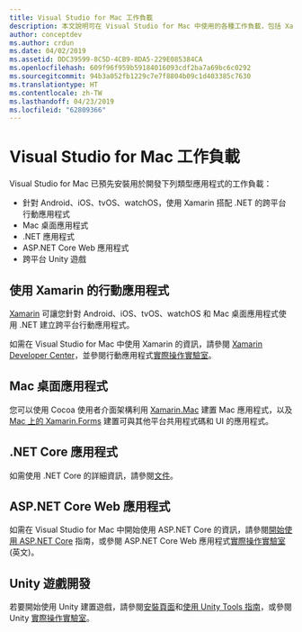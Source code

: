 ```yaml
---
title: Visual Studio for Mac 工作負載
description: 本文說明可在 Visual Studio for Mac 中使用的各種工作負載，包括 Xamarin 行動應用程式、ASP.NET Core，以及適用於遊戲的 Unity。
author: conceptdev
ms.author: crdun
ms.date: 04/02/2019
ms.assetid: DDC39599-8C5D-4CB9-8DA5-229E085384CA
ms.openlocfilehash: 609f96f959b59184016093cdf2ba7a69bc6c0292
ms.sourcegitcommit: 94b3a052fb1229c7e7f8804b09c1d403385c7630
ms.translationtype: HT
ms.contentlocale: zh-TW
ms.lasthandoff: 04/23/2019
ms.locfileid: "62809366"
---
```

# <a name="visual-studio-for-mac-workloads"></a>Visual Studio for Mac 工作負載

Visual Studio for Mac 已預先安裝用於開發下列類型應用程式的工作負載：

* 針對 Android、iOS、tvOS、watchOS，使用 Xamarin 搭配 .NET 的跨平台行動應用程式
* Mac 桌面應用程式
* .NET 應用程式
* ASP.NET Core Web 應用程式
* 跨平台 Unity 遊戲

## <a name="mobile-applications-with-xamarin"></a>使用 Xamarin 的行動應用程式

[Xamarin](xamarin.md) 可讓您針對 Android、iOS、tvOS、watchOS 和 Mac 桌面應用程式使用 .NET 建立跨平台行動應用程式。

如需在 Visual Studio for Mac 中使用 Xamarin 的資訊，請參閱 [Xamarin Developer Center](https://developer.xamarin.com/)，並參閱行動應用程式[實際操作實驗室](https://github.com/Microsoft/vs4mac-labs/tree/master/Mobile/Getting-Started)。

## <a name="mac-desktop-applications"></a>Mac 桌面應用程式

您可以使用 Cocoa 使用者介面架構利用 [Xamarin.Mac](https://docs.microsoft.com/xamarin/mac/) 建置 Mac 應用程式，以及 [Mac 上的 Xamarin.Forms](https://docs.microsoft.com/xamarin/xamarin-forms/platform/other/mac) 建置可與其他平台共用程式碼和 UI 的應用程式。

## <a name="net-core-applications"></a>.NET Core 應用程式

如需使用 .NET Core 的詳細資訊，請參閱[文件](/dotnet/core/)。

## <a name="aspnet-core-web-applications"></a>ASP.NET Core Web 應用程式

如需在 Visual Studio for Mac 中開始使用 ASP.NET Core 的資訊，請參閱[開始使用 ASP.NET Core](asp-net-core.md) 指南，或參閱 ASP.NET Core Web 應用程式[實際操作實驗室](https://github.com/Microsoft/vs4mac-labs/tree/master/Web/Getting-Started) \(英文\)。

## <a name="unity-game-development"></a>Unity 遊戲開發

若要開始使用 Unity 建置遊戲，請參閱[安裝頁面](setup-vsmac-tools-unity.md)和[使用 Unity Tools 指南](using-vsmac-tools-unity.md)，或參閱 Unity [實際操作實驗室](https://github.com/Microsoft/vs4mac-labs/tree/master/Unity/Getting-Started)。
